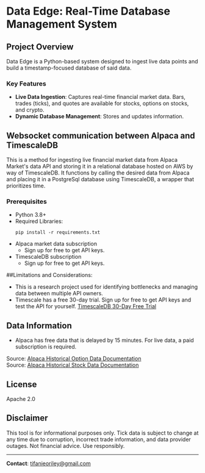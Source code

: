 # Data Edge: Real-Time Database Management System

## Project Overview

Data Edge is a Python-based system designed to ingest live data points and build a timestamp-focused database of said data.

### Key Features

- **Live Data Ingestion**: Captures real-time financial market data. Bars, trades (ticks), and quotes are available for stocks, options on stocks, and crypto.
- **Dynamic Database Management**: Stores and updates information.

## Websocket communication between Alpaca and TimescaleDB
This is a method for ingesting live financial market data from Alpaca Market's data API and storing it in a relational database hosted on AWS by way of TimescaleDB.
It functions by calling the desired data from Alpaca and placing it in a PostgreSql database using TimescaleDB, a wrapper that prioritizes time.


### Prerequisites
- Python 3.8+
- Required Libraries:
  ```
  pip install -r requirements.txt
  ```
- Alpaca market data subscription
  - Sign up for free to get API keys.
- TimescaleDB subscription
  - Sign up for free to get API keys.

##Limitations and Considerations:
- This is a research project used for identifying bottlenecks and managing data between multiple API owners.
- Timescale has a free 30-day trial. Sign up for free to get API keys and test the API for yourself.
  [TimescaleDB 30-Day Free Trial](https://console.cloud.timescale.com/signup)


## Data Information
- Alpaca has free data that is delayed by 15 minutes. For live data, a paid subscription is required. 

Source: [Alpaca Historical Option Data Documentation](https://docs.alpaca.markets/docs/historical-option-data#:~:text=Indicative%20Pricing%20Feed%20is%20a,re%20delayed%20by%2015%20minutes.&text=OPRA%20is%20the%20consolidated%20BBO%20feed%20of%20OPRA.)  
Source: [Alpaca Historical Stock Data Documentation](https://docs.alpaca.markets/docs/historical-stock-data-1)

## License
Apache 2.0

## Disclaimer
This tool is for informational purposes only. Tick data is subject to change at any time due to corruption, incorrect trade information, and data provider outages. Not financial advice. Use responsibly.

---

**Contact**: tifanieoriley@gmail.com



  
